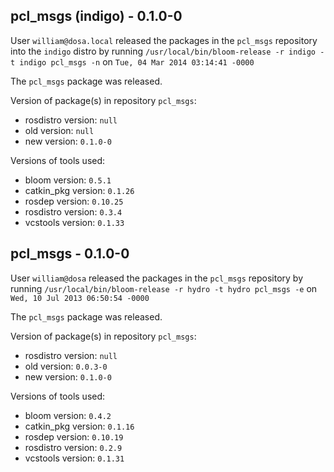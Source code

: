 ## pcl_msgs (indigo) - 0.1.0-0

User `william@dosa.local` released the packages in the `pcl_msgs` repository into the `indigo` distro by running `/usr/local/bin/bloom-release -r indigo -t indigo pcl_msgs -n` on `Tue, 04 Mar 2014 03:14:41 -0000`

The `pcl_msgs` package was released.

Version of package(s) in repository `pcl_msgs`:
- rosdistro version: `null`
- old version: `null`
- new version: `0.1.0-0`

Versions of tools used:
- bloom version: `0.5.1`
- catkin_pkg version: `0.1.26`
- rosdep version: `0.10.25`
- rosdistro version: `0.3.4`
- vcstools version: `0.1.33`


## pcl_msgs - 0.1.0-0

User `william@dosa` released the packages in the `pcl_msgs` repository by running `/usr/local/bin/bloom-release -r hydro -t hydro pcl_msgs -e` on `Wed, 10 Jul 2013 06:50:54 -0000`

The `pcl_msgs` package was released.

Version of package(s) in repository `pcl_msgs`:
- rosdistro version: `null`
- old version: `0.0.3-0`
- new version: `0.1.0-0`

Versions of tools used:
- bloom version: `0.4.2`
- catkin_pkg version: `0.1.16`
- rosdep version: `0.10.19`
- rosdistro version: `0.2.9`
- vcstools version: `0.1.31`


